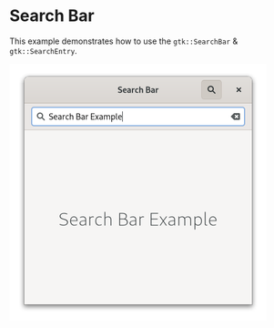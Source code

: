# Search Bar

This example demonstrates how to use the `gtk::SearchBar` & `gtk::SearchEntry`.

![Screenshot](screenshot.png)
